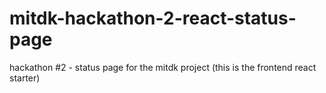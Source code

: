 # mitdk-hackathon-2-react-status-page
hackathon #2 - status page for the mitdk project (this is the frontend react starter)
